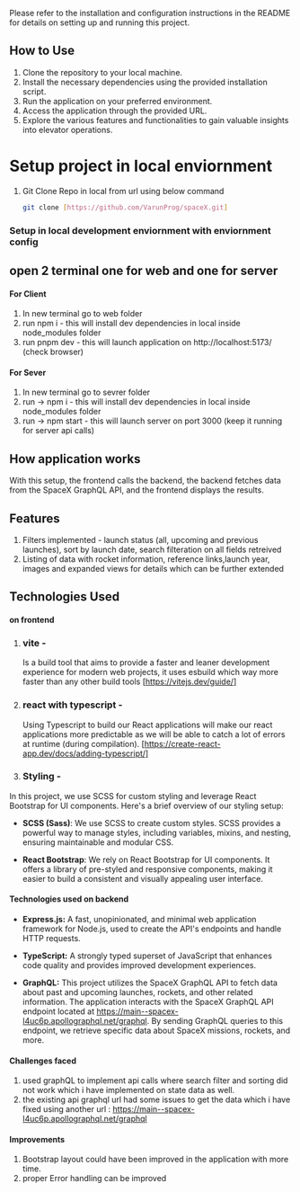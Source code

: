 Please refer to the installation and configuration instructions in the README for details on setting up and running this project.
## How to Use

1. Clone the repository to your local machine.
2. Install the necessary dependencies using the provided installation script.
3. Run the application on your preferred environment.
4. Access the application through the provided URL.
5. Explore the various features and functionalities to gain valuable insights into elevator operations.



# Setup project in local enviornment
1. Git Clone Repo in local from url using below command
   ```bash
   git clone [https://github.com/VarunProg/spaceX.git]
   ```
### Setup in local development enviornment with enviornment config
## open 2 terminal one for web and one for server 

#### For Client 
1. In new terminal go to web folder 
2. run npm i - this will install dev dependencies in local inside node_modules folder
3. run pnpm dev - this will launch application on http://localhost:5173/ (check browser)

#### For Sever 
1. In new terminal go to sevrer folder 
2. run -> npm i - this will install dev dependencies in local inside node_modules folder
3. run -> npm start - this will launch server on port 3000 (keep it running for server api calls)


## How application works
With this setup, the frontend calls the backend, the backend fetches data from the SpaceX GraphQL API, and the frontend displays the results.

## Features
 1. Filters implemented - launch status (all, upcoming and previous launches), sort by launch date, search filteration on all fields retreived
 2. Listing of data with rocket information, reference links,launch year, images and expanded views for details which can be further extended


## Technologies Used

#### on frontend
1. ### vite -
   Is a build tool that aims to provide a faster and leaner development experience for modern web projects, it uses esbuild which way more faster than any other build tools [https://vitejs.dev/guide/]
2. ### react with typescript -
   Using Typescript to build our React applications will make our react applications more predictable as we will be able to catch a lot of errors at runtime (during compilation). [https://create-react-app.dev/docs/adding-typescript/]


3. ### Styling - 

In this project, we use SCSS for custom styling and leverage React Bootstrap for UI components. Here's a brief overview of our styling setup:

- **SCSS (Sass)**: We use SCSS to create custom styles. SCSS provides a powerful way to manage styles, including variables, mixins, and nesting, ensuring maintainable and modular CSS.

- **React Bootstrap**: We rely on React Bootstrap for UI components. It offers a library of pre-styled and responsive components, making it easier to build a consistent and visually appealing user interface.

#### Technologies used on backend

- **Express.js:** A fast, unopinionated, and minimal web application framework for Node.js, used to create the API's endpoints and handle HTTP requests.

- **TypeScript:** A strongly typed superset of JavaScript that enhances code quality and provides improved development experiences.

- **GraphQL:**  This project utilizes the SpaceX GraphQL API to fetch data about past and upcoming launches, rockets, and other related information. The application interacts with the SpaceX GraphQL API endpoint located at https://main--spacex-l4uc6p.apollographql.net/graphql. By sending GraphQL queries to this endpoint, we retrieve specific data about SpaceX missions, rockets, and more.


#### Challenges faced 
 1. used graphQL to implement api calls where search filter and sorting did not work which i have implemented on state data as well.
 2. the existing api graphql url had some issues to get the data which i have fixed using another url : https://main--spacex-l4uc6p.apollographql.net/graphql

 #### Improvements
 1. Bootstrap layout could have been improved in the application with more time.
 2. proper Error handling can be improved